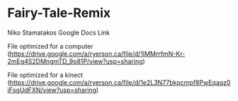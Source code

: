 # Fairy-Tale-Remix

Niko Stamatakos Google Docs Link 

File optimized for a computer
(https://drive.google.com/a/ryerson.ca/file/d/1IMMrrfmN-Kr-2mEg4S2DMngmTD_9o81P/view?usp=sharing)

File optimized for a kinect    
(https://drive.google.com/a/ryerson.ca/file/d/1e2L3N77bkpcmpf8PwEqaqz0iFsgUdFXN/view?usp=sharing)
